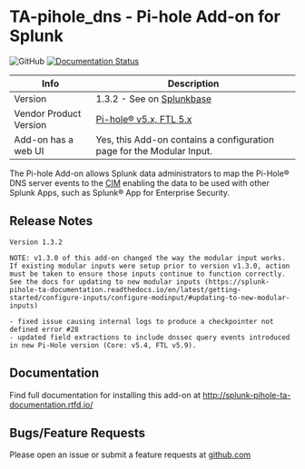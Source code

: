 # TA-pihole_dns - Pi-hole Add-on for Splunk

![GitHub](https://img.shields.io/github/license/zachchristensen28/TA-pihole_dns)
[![Documentation Status](https://readthedocs.org/projects/splunk-pihole-ta-documentation/badge/?version=latest)](https://splunk-pihole-ta-documentation.readthedocs.io/en/latest/?badge=latest)

Info | Description
------|----------
Version | 1.3.2 - See on [Splunkbase](https://splunkbase.splunk.com/app/4505/)
Vendor Product Version | [Pi-hole® v5.x, FTL 5.x](https://pi-hole.net/)
Add-on has a web UI | Yes, this Add-on contains a configuration page for the Modular Input.

The Pi-hole Add-on allows Splunk data administrators to map the Pi-Hole® DNS server events to the [CIM](https://docs.splunk.com/Splexicon:CommonInformationModel) enabling the data to be used with other Splunk Apps, such as Splunk® App for Enterprise Security.

## Release Notes

```text
Version 1.3.2

NOTE: v1.3.0 of this add-on changed the way the modular input works. If existing modular inputs were setup prior to version v1.3.0, action must be taken to ensure those inputs continue to function correctly. See the docs for updating to new modular inputs (https://splunk-pihole-ta-documentation.readthedocs.io/en/latest/getting-started/configure-inputs/configure-modinput/#updating-to-new-modular-inputs)

- fixed issue causing internal logs to produce a checkpointer not defined error #28
- updated field extractions to include dnssec query events introduced in new Pi-Hole version (Core: v5.4, FTL v5.9).
```

## Documentation

Find full documentation for installing this add-on at http://splunk-pihole-ta-documentation.rtfd.io/

## Bugs/Feature Requests

Please open an issue or submit a feature requests at [github.com](https://github.com/ZachChristensen28/TA-pihole_dns)
